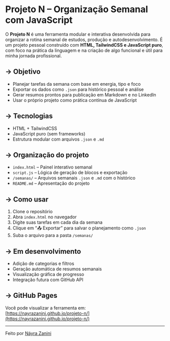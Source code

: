 # Projeto N – Organização Semanal com JavaScript

O **Projeto N** é uma ferramenta modular e interativa desenvolvida para organizar a rotina semanal de estudos, produção e autodesenvolvimento. É um projeto pessoal construído com **HTML, TailwindCSS e JavaScript puro**, com foco na prática da linguagem e na criação de algo funcional e útil para minha jornada profissional.

## -> Objetivo

- Planejar tarefas da semana com base em energia, tipo e foco
- Exportar os dados como `.json` para histórico pessoal e análise
- Gerar resumos prontos para publicação em Markdown e no LinkedIn
- Usar o próprio projeto como prática contínua de JavaScript

## -> Tecnologias

- HTML + TailwindCSS
- JavaScript puro (sem frameworks)
- Estrutura modular com arquivos `.json` e `.md`

## -> Organização do projeto

- `index.html` – Painel interativo semanal
- `script.js` – Lógica de geração de blocos e exportação
- `/semanas/` – Arquivos semanais `.json` e `.md` com o histórico
- `README.md` – Apresentação do projeto

## -> Como usar

1. Clone o repositório
2. Abra `index.html` no navegador
3. Digite suas tarefas em cada dia da semana
4. Clique em “📤 Exportar” para salvar o planejamento como `.json`
5. Suba o arquivo para a pasta `/semanas/`

## -> Em desenvolvimento

- Adição de categorias e filtros
- Geração automática de resumos semanais
- Visualização gráfica de progresso
- Integração futura com GitHub API

## -> GitHub Pages

Você pode visualizar a ferramenta em:
[https://nayrazanini.github.io/projeto-n/](https://nayrazanini.github.io/projeto-n/)

---

Feito por [Náyra Zanini](https://github.com/nayrazanini)
